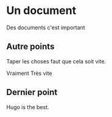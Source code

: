# Un document

Des documents c'est important

## Autre points
Taper les choses faut que cela soit vite.

Vraiment Très vite

## Dernier point
Hugo is the best.
